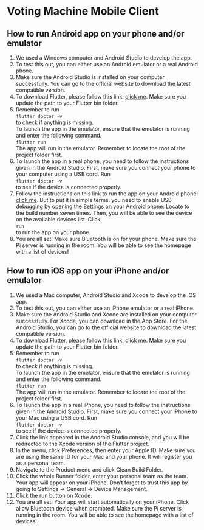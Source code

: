 # Voting Machine Mobile Client
## How to run Android app on your phone and/or emulator  
1. We used a Windows computer and Android Studio to develop the app. 
2. To test this out, you can either use an Android emulator or a real Android phone.  
3. Make sure the Android Studio is installed on your computer successfully. You can go to the official website to download the latest compatible version.  
4. To download Flutter, please follow this link: [click me](https://flutter.dev/docs/get-started/install/macos). Make sure you update the path to your Flutter bin folder.   
5. Remember to run    
`flutter doctor -v`   
to check if anything is missing.   
To launch the app in the emulator, ensure that the emulator is running and enter the following command.   
`flutter run`   
The app will run in the emulator. Remember to locate the root of the project folder first.  
6. To launch the app in a real phone, you need to follow the instructions given in the Android Studio. First, make sure you connect your phone to your computer using a USB cord. Run   
 `flutter doctor -v`  
to see if the device is connected properly.  
7. Follow the instructions on this link to run the app on your Android phone: [click me](https://developer.android.com/training/basics/firstapp/running-app). But to put it in simple terms, you need to enable USB debugging by opening the Settings on your Android phone. Locate to the build number seven times. Then, you will be able to see the device on the available devices list. Click   
`run`   
to run the app on your phone.
8. You are all set! Make sure Bluetooth is on for your phone. Make sure the Pi server is running in the room. You will be able to see the homepage with a list of devices!


## How to run iOS app on your iPhone and/or emulator  
1. We used a Mac computer, Android Studio and Xcode to develop the iOS app. 
2. To test this out, you can either use an iPhone emulator or a real iPhone.  
3. Make sure the Android Studio and Xcode are installed on your computer successfully. For Xcode, you can download in the App Store. For the Android Studio, you can go to the official website to download the latest compatible version.  
4. To download Flutter, please follow this link: [click me](https://flutter.dev/docs/get-started/install/macos). Make sure you update the path to your Flutter bin folder.   
5. Remember to run    
`flutter doctor -v`   
to check if anything is missing.   
To launch the app in the emulator, ensure that the emulator is running and enter the following command.   
`flutter run`   
The app will run in the emulator. Remember to locate the root of the project folder first.  
6. To launch the app in a real iPhone, you need to follow the instructions given in the Android Studio. First, make sure you connect your iPhone to your Mac using a USB cord. Run   
 `flutter doctor -v`  
to see if the device is connected properly.  
7. Click the link appeared in the Android Studio console, and you will be redirected to the Xcode version of the Flutter project.   
8. In the menu, click Preferences, then enter your Apple ID. Make sure you are using the same ID for your Mac and your phone. It will register you as a personal team.  
9. Navigate to the Product menu and click Clean Build Folder.
10. Click the whole Runner folder, enter your personal team as the team.
Your app will appear on your iPhone. Don’t forget to trust this app by going to Settings -> General -> Device Management. 
11. Click the run button on Xcode.
12. You are all set! Your app will start automatically on your iPhone. Click allow Bluetooth device when prompted. Make sure the Pi server is running in the room. You will be able to see the homepage with a list of devices!

